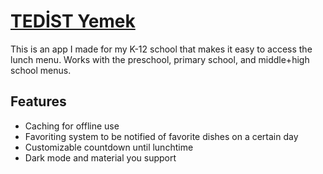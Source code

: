 # [TEDİST Yemek](https://play.google.com/store/apps/details?id=com.iamahuman.tedistyemek)
This is an app I made for my K-12 school that makes it easy to access the lunch menu. Works with the preschool, primary school, and middle+high school menus.

## Features
- Caching for offline use
- Favoriting system to be notified of favorite dishes on a certain day
- Customizable countdown until lunchtime
- Dark mode and material you support
